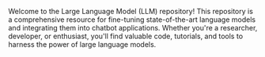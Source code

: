 Welcome to the Large Language Model (LLM) repository! 
This repository is a comprehensive resource for fine-tuning state-of-the-art language models and integrating them into chatbot applications. 
Whether you're a researcher, developer, or enthusiast, you'll find valuable code, tutorials, and tools to harness the power of large language models.
